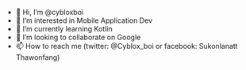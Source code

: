 - 👋 Hi, I’m @cybloxboi
- 👀 I’m interested in Mobile Application Dev
- 🌱 I’m currently learning Kotlin
- 💞️ I’m looking to collaborate on Google
- 📫 How to reach me (twitter: @Cyblox_boi or facebook: Sukonlanatt Thawonfang)

<!---
cybloxboi/cybloxboi is a ✨ special ✨ repository because its `README.md` (this file) appears on your GitHub profile.
You can click the Preview link to take a look at your changes.
--->
